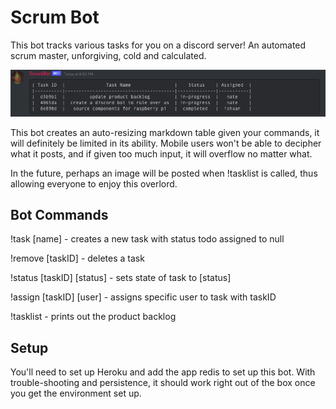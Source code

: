 # Scrum Bot

This bot tracks various tasks for you on a discord server! An automated scrum master, unforgiving, cold and calculated.


![scrumMaster](scrum_master_in_action.png)

This bot creates an auto-resizing markdown table given your commands, it will definitely be limited in its ability. Mobile users won't be able to decipher what it posts, and if given too much input, it will overflow no matter what.

In the future, perhaps an image will be posted when !tasklist is called, thus allowing everyone to enjoy this overlord.

## Bot Commands

!task [name] - creates a new task with status todo assigned to null

!remove [taskID] - deletes a task

!status [taskID] [status] - sets state of task to [status]

!assign [taskID] [user] - assigns specific user to task with taskID

!tasklist - prints out the product backlog

## Setup

You'll need to set up Heroku and add the app redis to set up this bot. With trouble-shooting and persistence, it should work right out of the box once you get the environment set up. 
